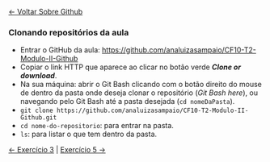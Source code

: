 [<- Voltar Sobre Github](../../conteudo/04-sobre-github.md#vamos-praticar)

### Clonando repositórios da aula
- Entrar o GitHub da aula: https://github.com/analuizasampaio/CF10-T2-Modulo-II-Github
- Copiar o link HTTP que aparece ao clicar no botão verde ***Clone or download***.
- Na sua máquina: abrir o Git Bash clicando com o botão direito do mouse de dentro da pasta onde deseja clonar o repositório (*Git Bash here*), ou navegando pelo Git Bash até a pasta desejada (`cd nomeDaPasta`).
- `git clone https://github.com/analuizasampaio/CF10-T2-Modulo-II-Github.git`
- `cd nome-do-repositorio`: para entrar na pasta.
- `ls`: para listar o que tem dentro da pasta.

[<- Exercício 3](../03-exercicio-local-remoto/exercicio3.md) | [Exercício 5 ->](../05-exercicio-pull/exercicio5.md)
